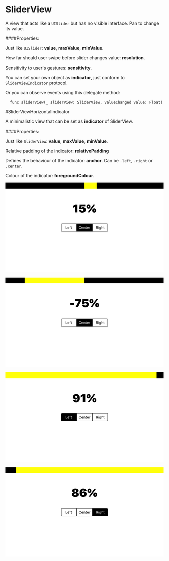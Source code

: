 # SliderView

A view that acts like a `UISlider` but has no visible interface. Pan to change its value.

####Properties: 

Just like `UISlider`: **value**, **maxValue**, **minValue**.
    
How far should user swipe before slider changes value: **resolution**.

Sensitivity to user's gestures: **sensitivity**.

You can set your own object as **indicator**, just conform to `SliderViewIndicator` protocol.

Or you can observe events using this delegate method: 

      func sliderView(_ sliderView: SliderView, valueChanged value: Float)



#SliderViewHorizontalIndicator

A minimalistic view that can be set as **indicator** of SliderView.

####Properties:

Just like `SliderView`: **value**, **maxValue**, **minValue**.

Relative padding of the indicator: **relativePadding**

Defines the behaviour of the indicator: **anchor**. Can be `.left`, `.right` or `.center`.

Colour of the indicator: **foregroundColour**.


![result](https://github.com/ysoftware/SliderView/blob/master/1.png)

![result](https://github.com/ysoftware/SliderView/blob/master/2.png)

![result](https://github.com/ysoftware/SliderView/blob/master/3.png)

![result](https://github.com/ysoftware/SliderView/blob/master/4.png)
